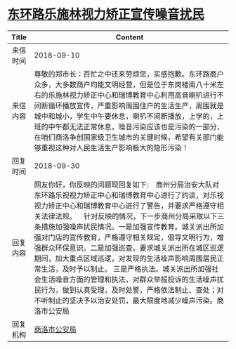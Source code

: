 # <a href="http://www.shangluo.gov.cn/zmhd/ldxxxx.jsp?urltype=leadermail.LeaderMailContentUrl&wbtreeid=1112&leadermailid=4909">东环路乐施林视力矫正宣传噪音扰民</a>
| Title |                                                                                                                                                                     Content                                                                                                                                                                     |
|:-----:|-------------------------------------------------------------------------------------------------------------------------------------------------------------------------------------------------------------------------------------------------------------------------------------------------------------------------------------------------|
| 来信时间  | 2018-09-10                                                                                                                                                                                                                                                                                                                                      |
| 来信内容  | 尊敬的郑市长：百忙之中还来劳烦您，实感抱歉。东环路商户众多，大多数商户均能文明经营，但是位于东岗楼南八十米左右的乐施林视力矫正中心和瑞博教育中心利用高音喇叭进行不间断循环播放宣传，严重影响周围住户的生活生产，周围就是城中和城小，学生中午要休息，喇叭不间断播放，上学的，上班的中午都无法正常休息，噪音污染应该也是污染的一部分，在咱们商洛争创国家级卫生城市的关键时候，希望有关部门能够重视这种对人民生活生产影响极大的隐形污染！                                                                                                                             |
| 回复时间  | 2018-09-30                                                                                                                                                                                                                                                                                                                                      |
| 回复内容  | 网友你好，你反映的问题现回复如下:    商州分局治安大队对东环路乐视视力矫正中心和瑞博教育中心进行了约谈，对乐视视力矫正中心和瑞博教育中心进行了警告，并要求严格遵守相关法律法规。    针对反映的情况，下一步商州分局采取以下三条措施加强噪声扰民情况。一是加强宣传教育。城关派出所加强对门店的宣传教育，严格遵守相关规定，倡导文明行为，增强群众环保意识。二是加强巡查。要求城关派出所在城区巡逻期间，加大重点区域巡逻，对发现的生活噪声影响周围居民正常生活，及时予以制止。 三是严格执法。城关派出所加强社会生活噪音方面的管理和执法，对群众举报投诉的生活噪声扰民行为，做到认真受理，及时处警，严格依法制止、查处；对不听制止的坚决予以治安处罚，最大限度地减少噪声污染。商洛市公安局 |
| 回复机构  | <a href="../../categories/agencies/商洛市公安局.md">商洛市公安局</a>                                                                                                                                                                                                                                                                                        |